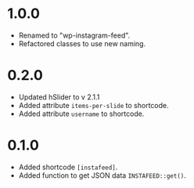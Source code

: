 # 1.0.0

- Renamed to "wp-instagram-feed".
- Refactored classes to use new naming.

# 0.2.0

- Updated hSlider to v 2.1.1
- Added attribute `items-per-slide` to shortcode.
- Added attribute `username` to shortcode.

# 0.1.0

- Added shortcode `[instafeed]`.
- Added function to get JSON data `INSTAFEED::get()`.